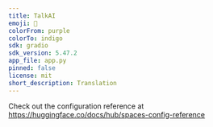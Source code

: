 ```yaml
---
title: TalkAI
emoji: 🚀
colorFrom: purple
colorTo: indigo
sdk: gradio
sdk_version: 5.47.2
app_file: app.py
pinned: false
license: mit
short_description: Translation
---
```


Check out the configuration reference at https://huggingface.co/docs/hub/spaces-config-reference
